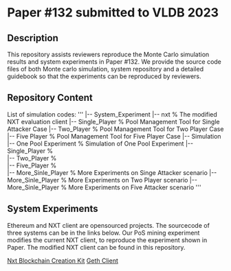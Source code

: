 # Paper \#132 submitted to VLDB 2023

## Description

This repository assists reviewers reproduce the Monte Carlo simulation results and system experiments in Paper \#132.
We provide the source code files of both Monte carlo simulation, system repository and a detailed guidebook so that the experiments can be reproduced by reviewers. 

## Repository Content
List of simulation codes:
'''
|-- System_Experiment
	|-- nxt % The modified NXT evaluation client
	|-- Single_Player %  Pool Management Tool for Single Attacker Case
	|-- Two_Player %  Pool Management Tool for Two Player Case
	|-- Five Player %  Pool Management Tool for Five Player Case
|-- Simulation
	|-- One Pool Experiment  %  Simulation of One Pool Experiment
		|-- Single_Player  %  
		|-- Two_Player  %  
		|-- Five_Player  %  
	|-- More_Sinle_Player  %  More Experiments on Singe Attacker scenario
	|-- More_Sinle_Player  %  More Experiments on Two Player scenario
	|-- More_Sinle_Player  %  More Experiments on Five Attacker scenario
'''

## System Experiments
Ethereum and NXT client are opensourced projects. The sourcecode of three systems can be in the links below. Our PoS mining experiment modifies the current NXT client, to reproduce the experiment shown in Paper. The modified NXT client can be found in this repository. 

[Nxt Blockchain Creation Kit](https://bitbucket.org/Jelurida/nxt-clone-starter/src/master/)
[Geth Client](https://github.com/ethereum/go-ethereum) 